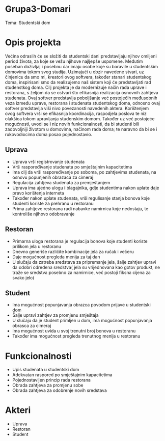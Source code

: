 # Grupa3-Domari
Tema: Studentski dom


# Opis projekta

Većina odraslih će se složiti da studentski dani predstavljaju njihov omiljeni period života, za koje se vežu njihove najljepše uspomene. Međutim poseban doživljaj i posebnu čar imaju osobe koje su boravile u studentskim domovima tokom svog studija. Uzimajući u obzir navedene stvari, uz činjenicu da smo mi, kreatori ovog softvera, također stanari studentskog doma, inspirisani smo da realizujemo naš sistem koji će predstavljati rad studenstkog doma. Cilj projekta je da modernizuje način rada uprave i restorana, s željom da se ostvari što efikasnija realizacija osnovnih zahtjeva studenata. Ovaj softver predstavlja poboljšanje već postojećih međusobnih veza između uprave, restorana i studenata studentskog doma, odnosno ovaj softver predstavlja viši nivo povezanosti navedenih aktera. Korištenjem ovog softvera vrši se efikasnija koordinacija, raspodjela poslova te niz olakšica tokom upravljanja studenskim domom. Također uz već postojeće mogućnosti, uvodi se i niz novih funkcionalnosti, da bi studenti bili zadovoljniji životom u domovima, načinom rada doma; te naravno da bi se i rukovodiocima doma posao pojednostavio.



## Uprava

- Uprava vrši registrovanje studenata
- Vrši raspoređivanje studenata po smještajnim kapacitetima
- Ima cilj da vrši raspoređivanje po soboma, po zahtjevima studenata, na osnovu popunjenih obrazaca za cimeraj
- Regulacija zahtjeva studenata za premještanjem
- Uprava ima ujedno ulogu i blagajnika, gdje studentima nakon uplate daje pravo korištenja interneta
- Također nakon uplate studenata, vrši regulisanje stanja bonova koje studenti koriste za prehranu u restoranu
- Prima zahtjeve restorana radi nabavke namirnica koje nedostaju, te kontroliše njihovo odobravanje



## Restoran

- Primarna uloga restorana je regulacija bonova koje studenti koriste prilikom jela u restoranu
- Dnevno generiše različite kombinacije jela za ručak i večeru
- Daje mogućnost pregleda menija za taj dan
- U slučaju da zatreba sredstava za pripremanje jela, šalje zahtjev upravi da odobri određena sredstva( jela su vrijednovana kao gotov produkt, ne traže se sredstva posebno za namirnice, već postoji fiksna cijena za svako jelo)



## Student

- Ima mogućnost popunjavanja obrazca povodom prijave u studentski dom
- Šalje upravi zahtjev za promjenu smještaja
- U slučaju da je student primljen u dom, ima mogućnost popunjavanja obrasca za cimeraj
- Ima mogućnost uvida u svoj trenutni broj bonova u restoranu
- Također ima mogućnost pregleda trenutnog menija u restoranu



# Funkcionalnosti

- Upis studenata u studentski dom
- Adekvatan raspored po smještajnim kapacitetima
- Pojednostavljen princip rada restorana
- Obrada zahtjeva za promjenu sobe
- Obrada zahtjeva za odobrenje novih sredstava



# Akteri

- Uprava
- Restoran
- Student
